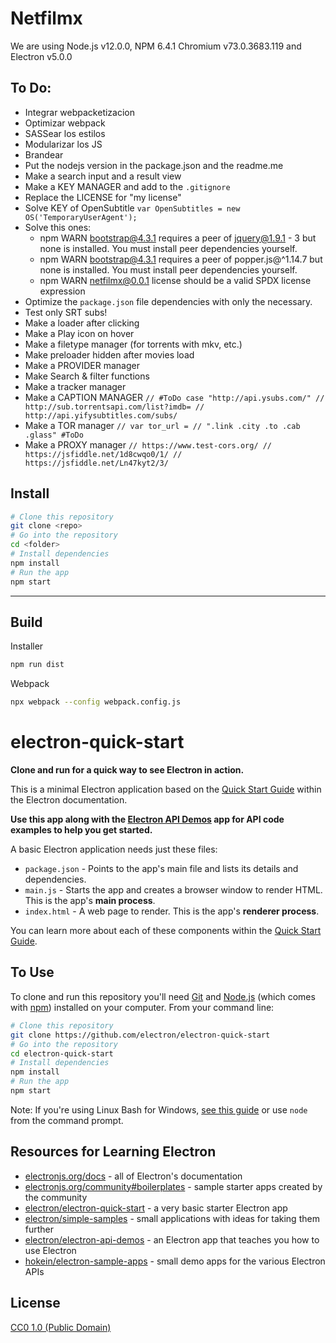 # Netfilmx

We are using Node.js v12.0.0, NPM 6.4.1 Chromium v73.0.3683.119 and Electron v5.0.0

## To Do:

- Integrar webpacketizacion
- Optimizar webpack
- SASSear los estilos
- Modularizar los JS
- Brandear
- Put the nodejs version in the package.json and the readme.me
- Make a search input and a result view
- Make a KEY MANAGER and add to the `.gitignore`
- Replace the LICENSE for "my license"
- Solve KEY of OpenSubtitle `var OpenSubtitles = new OS('TemporaryUserAgent');`
- Solve this ones:
    - npm WARN bootstrap@4.3.1 requires a peer of jquery@1.9.1 - 3 but none is installed. You must install peer  dependencies yourself.       
    - npm WARN bootstrap@4.3.1 requires a peer of popper.js@^1.14.7 but none is installed. You must install peer dependencies yourself.      
    - npm WARN netfilmx@0.0.1 license should be a valid SPDX license expression
- Optimize the `package.json` file dependencies with only the necessary.
- Test only SRT subs!
- Make a loader after clicking
- Make a Play icon on hover
- Make a filetype manager (for torrents with mkv, etc.)
- Make preloader hidden after movies load
- Make a PROVIDER manager
- Make Search & filter functions
- Make a tracker manager
- Make a CAPTION MANAGER `// #ToDo case "http://api.ysubs.com/" // http://sub.torrentsapi.com/list?imdb= // http://api.yifysubtitles.com/subs/`
- Make a TOR manager `// var tor_url = // ".link .city .to .cab .glass" #ToDo`
- Make a PROXY manager `// https://www.test-cors.org/ // https://jsfiddle.net/1d8cwqo0/1/ // https://jsfiddle.net/Ln47kyt2/3/`

## Install

```bash
# Clone this repository
git clone <repo>
# Go into the repository
cd <folder>
# Install dependencies
npm install
# Run the app
npm start
```
--------------------------

## Build

Installer
```bash
npm run dist
```

Webpack

```bash
npx webpack --config webpack.config.js
```

# electron-quick-start

**Clone and run for a quick way to see Electron in action.**

This is a minimal Electron application based on the [Quick Start Guide](https://electronjs.org/docs/tutorial/quick-start) within the Electron documentation.

**Use this app along with the [Electron API Demos](https://electronjs.org/#get-started) app for API code examples to help you get started.**

A basic Electron application needs just these files:

- `package.json` - Points to the app's main file and lists its details and dependencies.
- `main.js` - Starts the app and creates a browser window to render HTML. This is the app's **main process**.
- `index.html` - A web page to render. This is the app's **renderer process**.

You can learn more about each of these components within the [Quick Start Guide](https://electronjs.org/docs/tutorial/quick-start).

## To Use

To clone and run this repository you'll need [Git](https://git-scm.com) and [Node.js](https://nodejs.org/en/download/) (which comes with [npm](http://npmjs.com)) installed on your computer. From your command line:

```bash
# Clone this repository
git clone https://github.com/electron/electron-quick-start
# Go into the repository
cd electron-quick-start
# Install dependencies
npm install
# Run the app
npm start
```

Note: If you're using Linux Bash for Windows, [see this guide](https://www.howtogeek.com/261575/how-to-run-graphical-linux-desktop-applications-from-windows-10s-bash-shell/) or use `node` from the command prompt.

## Resources for Learning Electron

- [electronjs.org/docs](https://electronjs.org/docs) - all of Electron's documentation
- [electronjs.org/community#boilerplates](https://electronjs.org/community#boilerplates) - sample starter apps created by the community
- [electron/electron-quick-start](https://github.com/electron/electron-quick-start) - a very basic starter Electron app
- [electron/simple-samples](https://github.com/electron/simple-samples) - small applications with ideas for taking them further
- [electron/electron-api-demos](https://github.com/electron/electron-api-demos) - an Electron app that teaches you how to use Electron
- [hokein/electron-sample-apps](https://github.com/hokein/electron-sample-apps) - small demo apps for the various Electron APIs

## License

[CC0 1.0 (Public Domain)](LICENSE.md)
